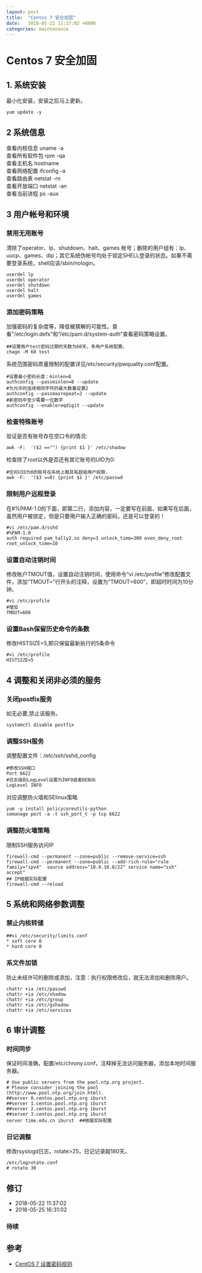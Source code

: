```yaml
---
layout: post
title:  "Centos 7 安全加固"
date:   2018-05-22 11:37:02 +0800
categories: maintenance
---
```


# Centos 7 安全加固  

## 1. 系统安装
最小化安装，安装之后马上更新。
```
yum update -y
```

## 2 系统信息
查看内核信息	uname -a  
查看所有软件包	rpm -qa  
查看主机名	hostname  
查看网络配置	ifconfig -a  
查看路由表	netstat -rn  
查看开放端口	netstat -an  
查看当前进程	ps -aux  


## 3 用户帐号和环境  
### 禁用无用账号  
清除了operator、lp、shutdown、halt、games 帐号；删除的用户组有：lp、uucp、games、dip；其它系统伪帐号均处于锁定SHELL登录的状态。如果不需要登录系统，shell应该/sbin/nologin。
```
userdel lp
userdel operator
userdel shutdown
userdel halt
userdel games
```
### 添加密码策略  
加强密码的复杂度等，降低被猜解的可能性。查看"/etc/login.defs"和“/etc/pam.d/system-auth”查看密码策略设置。
```
##设置用户test密码过期的天数为60天，多用户系统配置。
chage -M 60 test

```
系统范围密码质量限制的配置详见/etc/security/pwquality.conf配置。
```
#设置最小密码长度：minlen=8
authconfig --passminlen=8 --update
#为允许的连续相同字符的最大数量设置2
authconfig --passmaxrepeat=2 --update
#新密码中至少需要一位数字
authconfig --enablereqdigit --update
```

### 检查特殊账号
验证是否有账号存在空口令的情况:
```
awk -F:  '($2 =="") {print $1 }' /etc/shadow
```
检查除了root以外是否还有其它账号的UID为0:
```
#任何UID为0的账号在系统上都具有超级用户权限.
awk -F:  '($3 ==0) {print $1 }' /etc/passwd
```

### 限制用户远程登录  
在#%PAM-1.0的下面，即第二行，添加内容，一定要写在前面，如果写在后面，虽然用户被锁定，但是只要用户输入正确的密码，还是可以登录的！
```
#vi /etc/pam.d/sshd
#%PAM-1.0  
auth required pam_tally2.so deny=3 unlock_time=300 even_deny_root root_unlock_time=10
```
### 设置自动注销时间  
修改帐户TMOUT值，设置自动注销时间，使用命令“vi /etc/profile”修改配置文件，添加“TMOUT=”行开头的注释，设置为“TMOUT=600”，即超时时间为10分钟。
```
#vi /etc/profile
#增加
TMOUT=600
```

### 设置Bash保留历史命令的条数  
修改HISTSIZE=5,即只保留最新执行的5条命令
```
#vi /etc/profile
HISTSIZE=5
```

## 4 调整和关闭非必须的服务

### 关闭postfix服务  
如无必要,禁止该服务。  
```
systemctl disable postfix
```


### 调整SSH服务
调整配置文件：/etc/ssh/sshd_config
```
#修改SSH端口
Port 6622
#日志级别LogLevel设置为INFO或者DEBUG
LogLevel INFO
```
对应调整防火墙和SElinux策略  
```
yum -y install policycoreutils-python
semanage port -a -t ssh_port_t -p tcp 6622
```

### 调整防火墙策略
限制SSH服务访问IP
```
firewall-cmd --permanent --zone=public --remove-service=ssh
firewall-cmd --permanent --zone=public --add-rich-rule="rule family="ipv4"  source address="10.0.10.0/22" service name="ssh" accept"
## IP根据实际配置
firewall-cmd --reload
```


## 5 系统和网络参数调整
### 禁止内核转储  
```
##vi /etc/security/limits.conf
* soft core 0
* hard core 0

```
### 系文件加锁  
防止未经许可的删除或添加，注意：执行权限修改后，就无法添加和删除用户。
```
chattr +ia /etc/passwd
chattr +ia /etc/shadow
chattr +ia /etc/group
chattr +ia /etc/gshadow
chattr +ia /etc/services 
```
## 6 审计调整  
### 时间同步  
保证时间准确，配置/etc/chrony.conf，注释掉无法访问服务器，添加本地时间服务器。  
```
# Use public servers from the pool.ntp.org project.
# Please consider joining the pool (http://www.pool.ntp.org/join.html).
##server 0.centos.pool.ntp.org iburst
##server 1.centos.pool.ntp.org iburst
##server 2.centos.pool.ntp.org iburst
##server 3.centos.pool.ntp.org iburst
server time.edu.cn iburst  ##根据实际配置

```

### 日记调整  
修改rsyslogd日志，rotate>25，日记记录超180天。  
```
/etc/logrotate.conf 
# rotate 30
```



## 修订  
- 2018-05-22 11:37:02
- 2018-05-25 16:31:02
### 待续
          
## 参考  
- [CentOS 7 设置密码规则](https://blog.csdn.net/wh211212/article/details/53992772)  

